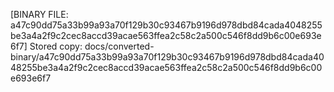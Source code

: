 [BINARY FILE: a47c90dd75a33b99a93a70f129b30c93467b9196d978dbd84cada4048255be3a4a2f9c2cec8accd39acae563ffea2c58c2a500c546f8dd9b6c00e693e6f7]
Stored copy: docs/converted-binary/a47c90dd75a33b99a93a70f129b30c93467b9196d978dbd84cada4048255be3a4a2f9c2cec8accd39acae563ffea2c58c2a500c546f8dd9b6c00e693e6f7
